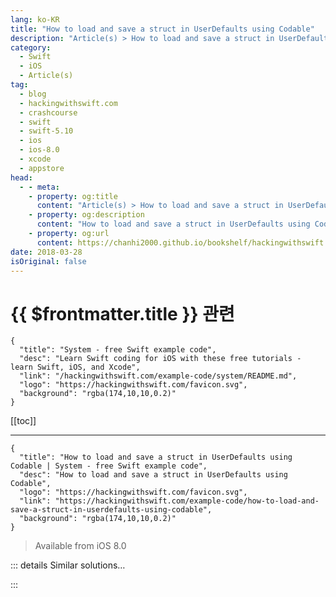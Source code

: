 ```yaml
---
lang: ko-KR
title: "How to load and save a struct in UserDefaults using Codable"
description: "Article(s) > How to load and save a struct in UserDefaults using Codable"
category:
  - Swift
  - iOS
  - Article(s)
tag: 
  - blog
  - hackingwithswift.com
  - crashcourse
  - swift
  - swift-5.10
  - ios
  - ios-8.0
  - xcode
  - appstore
head:
  - - meta:
    - property: og:title
      content: "Article(s) > How to load and save a struct in UserDefaults using Codable"
    - property: og:description
      content: "How to load and save a struct in UserDefaults using Codable"
    - property: og:url
      content: https://chanhi2000.github.io/bookshelf/hackingwithswift.com/example-code/how-to-load-and-save-a-struct-in-userdefaults-using-codable.html
date: 2018-03-28
isOriginal: false
---
```


# {{ $frontmatter.title }} 관련

```component VPCard
{
  "title": "System - free Swift example code",
  "desc": "Learn Swift coding for iOS with these free tutorials - learn Swift, iOS, and Xcode",
  "link": "/hackingwithswift.com/example-code/system/README.md",
  "logo": "https://hackingwithswift.com/favicon.svg",
  "background": "rgba(174,10,10,0.2)"
}
```

[[toc]]

---

```component VPCard
{
  "title": "How to load and save a struct in UserDefaults using Codable | System - free Swift example code",
  "desc": "How to load and save a struct in UserDefaults using Codable",
  "logo": "https://hackingwithswift.com/favicon.svg",
  "link": "https://hackingwithswift.com/example-code/how-to-load-and-save-a-struct-in-userdefaults-using-codable",
  "background": "rgba(174,10,10,0.2)"
}
```

> Available from iOS 8.0

<!-- TODO: 작성 -->

<!-- 
The `Codable` protocol makes it easy to load and save native Swift types to JSON, and with a little typecasting you can get that data into `UserDefaults` so it’s safe.

Here’s some trivial `Codable` data we can work with:

```swift
struct Person: Codable {
    var name: String
}

let taylor = Person(name: "Taylor Swift")
```

To save that to `UserDefaults` you must first encode it as JSON using `JSONEncoder`, which will send back a `Data` instance you can send straight to `UserDefaults`. For example:

```swift
let encoder = JSONEncoder()
if let encoded = try? encoder.encode(taylor) {
    let defaults = UserDefaults.standard
    defaults.set(encoded, forKey: "SavedPerson")
}
```

Reading saved data back into a `Person` instance is a matter of converting from `Data` using a `JSONDecoder`, like this:

```swift
if let savedPerson = defaults.object(forKey: "SavedPerson") as? Data {
    let decoder = JSONDecoder()
    if let loadedPerson = try? decoder.decode(Person.self, from: savedPerson) {
        print(loadedPerson.name)
    }
}
```

-->

::: details Similar solutions…

<!--
/quick-start/swiftui/swiftui-tips-and-tricks">SwiftUI tips and tricks 
/quick-start/swiftui/all-swiftui-property-wrappers-explained-and-compared">All SwiftUI property wrappers explained and compared 
/quick-start/swiftui/how-to-save-and-load-navigationstack-paths-using-codable">How to save and load NavigationStack paths using Codable 
/example-code/uikit/how-to-create-live-playgrounds-in-xcode">How to create live playgrounds in Xcode 
/example-code/system/how-to-save-user-settings-using-userdefaults">How to save user settings using UserDefaults</a>
-->

:::

